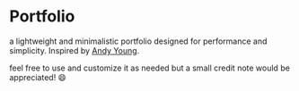 # Portfolio 

a lightweight and minimalistic portfolio designed for performance and simplicity. 
Inspired by [Andy Young](https://github.com/ayoung19).  

feel free to use and customize it as needed but a small credit note would be appreciated! 😄
